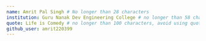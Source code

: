 ```yaml
---
name: Amrit Pal Singh # No longer than 28 characters
institution: Guru Nanak Dev Engineering College # no longer than 58 characters
quote: Life is Comedy # no longer than 100 characters, avoid using quotes(") to guarantee the format remains the same.
github_user: amrit220399
---
```

